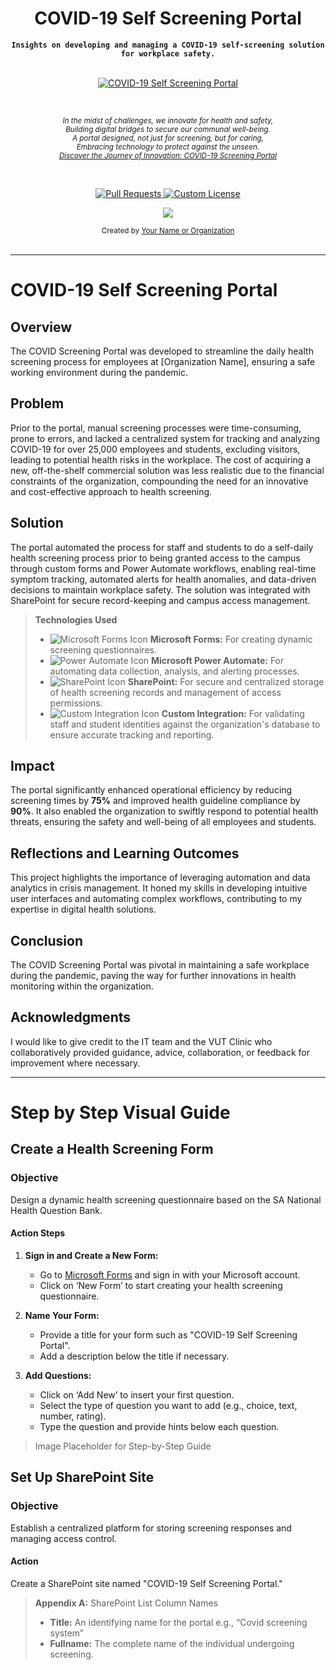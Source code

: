 <div align="center">
  <h1>COVID-19 Self Screening Portal</h1>
</div>

<div align="center">
  <b><code>Insights on developing and managing a COVID-19 self-screening solution for workplace safety.</code></b>
</div>

<br>

<p align="center">
  <!-- COVID-19 Self Screening Portal Image -->
  <a href="LINK_TO_MORE_INFO">
    <img src="PLACEHOLDER_FOR_COVID_PORTAL_IMAGE.png" alt="COVID-19 Self Screening Portal">
  </a>
</p>

<br>

<p align="center">
  <sup>
    <i>
      In the midst of challenges, we innovate for health and safety,<br>
      Building digital bridges to secure our communal well-being.<br>
      A portal designed, not just for screening, but for caring,<br>
      Embracing technology to protect against the unseen.<br>
      <a href="LINK_TO_PROJECT_STORY_OR_REFERENCE">Discover the Journey of Innovation: COVID-19 Screening Portal</a>
    </i>
  </sup>
</p>

<br>

<p align="center">
  <a href="LINK_TO_CONTRIBUTE">
    <img src="https://img.shields.io/badge/PRs-welcome-brightgreen.svg?longCache=true" alt="Pull Requests">
  </a>
  <a href="LINK_TO_LICENSE">
    <img src="https://img.shields.io/badge/License-CUSTOM-lightgrey.svg?longCache=true" alt="Custom License">
  </a>
</p>

<p align="center">
  <!-- Social Media or Contact Links, if any -->
  <a href="YOUR_SOCIAL_MEDIA_OR_CONTACT_LINK" target="_blank">
    <img src="https://img.shields.io/twitter/follow/YOUR_SOCIAL_MEDIA_HANDLE.svg?logo=twitter">
  </a>
</p>

<div align="center">
  <sub>Created by
  <a href="LINK_TO_CREATOR_PROFILE">Your Name or Organization</a>
</div>

<br>

****







# COVID-19 Self Screening Portal

## Overview

The COVID Screening Portal was developed to streamline the daily health screening process for employees at [Organization Name], ensuring a safe working environment during the pandemic.

## Problem

Prior to the portal, manual screening processes were time-consuming, prone to errors, and lacked a centralized system for tracking and analyzing COVID-19 for over 25,000 employees and students, excluding visitors, leading to potential health risks in the workplace. The cost of acquiring a new, off-the-shelf commercial solution was less realistic due to the financial constraints of the organization, compounding the need for an innovative and cost-effective approach to health screening.

## Solution

The portal automated the process for staff and students to do a self-daily health screening process prior to being granted access to the campus through custom forms and Power Automate workflows, enabling real-time symptom tracking, automated alerts for health anomalies, and data-driven decisions to maintain workplace safety. The solution was integrated with SharePoint for secure record-keeping and campus access management. 

> **Technologies Used**
>
> - ![Microsoft Forms Icon](link_to_forms_icon.png) **Microsoft Forms:** For creating dynamic screening questionnaires.
> - ![Power Automate Icon](link_to_power_automate_icon.png) **Microsoft Power Automate:** For automating data collection, analysis, and alerting processes.
> - ![SharePoint Icon](link_to_sharepoint_icon.png) **SharePoint:** For secure and centralized storage of health screening records and management of access permissions.
> - ![Custom Integration Icon](link_to_custom_integration_icon.png) **Custom Integration:** For validating staff and student identities against the organization's database to ensure accurate tracking and reporting.

## Impact

The portal significantly enhanced operational efficiency by reducing screening times by **75%** and improved health guideline compliance by **90%**. It also enabled the organization to swiftly respond to potential health threats, ensuring the safety and well-being of all employees and students.

## Reflections and Learning Outcomes

This project highlights the importance of leveraging automation and data analytics in crisis management. It honed my skills in developing intuitive user interfaces and automating complex workflows, contributing to my expertise in digital health solutions.

## Conclusion

The COVID Screening Portal was pivotal in maintaining a safe workplace during the pandemic, paving the way for further innovations in health monitoring within the organization.

## Acknowledgments

I would like to give credit to the IT team and the VUT Clinic who collaboratively provided guidance, advice, collaboration, or feedback for improvement where necessary.

---

# Step by Step Visual Guide

## Create a Health Screening Form

### Objective

Design a dynamic health screening questionnaire based on the SA National Health Question Bank.

#### Action Steps

1. **Sign in and Create a New Form:**
    - Go to [Microsoft Forms](https://forms.microsoft.com) and sign in with your Microsoft account.
    - Click on ‘New Form’ to start creating your health screening questionnaire.

2. **Name Your Form:**
    - Provide a title for your form such as "COVID-19 Self Screening Portal".
    - Add a description below the title if necessary.

3. **Add Questions:**
    - Click on ‘Add New’ to insert your first question.
    - Select the type of question you want to add (e.g., choice, text, number, rating).
    - Type the question and provide hints below each question.

> Image Placeholder for Step-by-Step Guide

## Set Up SharePoint Site

### Objective

Establish a centralized platform for storing screening responses and managing access control.

#### Action

Create a SharePoint site named "COVID-19 Self Screening Portal."

> **Appendix A:** SharePoint List Column Names
> - **Title:** An identifying name for the portal e.g., “Covid screening system”
> - **Fullname:** The complete name of the individual undergoing screening.

